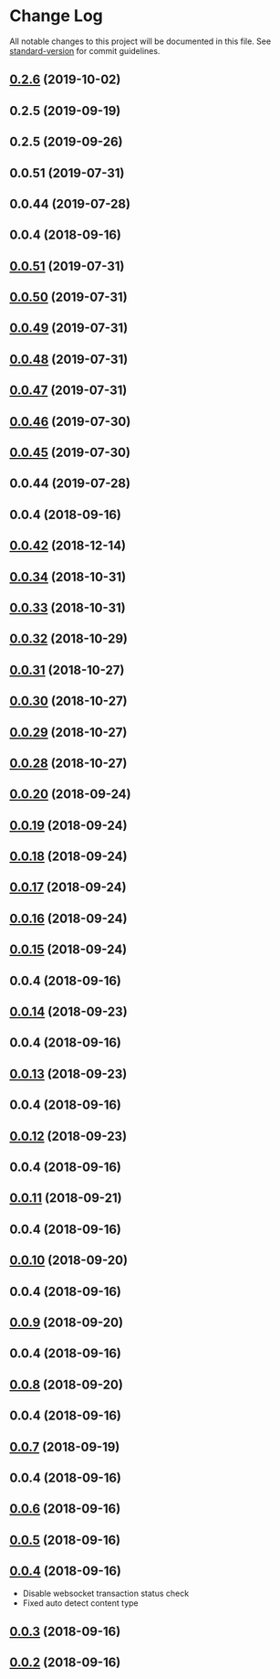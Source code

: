 # Change Log

All notable changes to this project will be documented in this file. See [standard-version](https://github.com/conventional-changelog/standard-version) for commit guidelines.

<a name="0.2.6"></a>
## [0.2.6](https://github.com/proximax-storage/tsjs-chain-xipfs-sdk/compare/v0.2.5...v0.2.6) (2019-10-02)



<a name="0.2.5"></a>
## 0.2.5 (2019-09-19)



<a name="0.2.5"></a>
## 0.2.5 (2019-09-26)



<a name="0.0.51"></a>
## 0.0.51 (2019-07-31)



<a name="0.0.44"></a>
## 0.0.44 (2019-07-28)



<a name="0.0.4"></a>
## 0.0.4 (2018-09-16)



<a name="0.0.51"></a>
## [0.0.51](https://github.com/proximax-storage/xpx2-ts-js-sdk/compare/v0.0.50...v0.0.51) (2019-07-31)



<a name="0.0.50"></a>
## [0.0.50](https://github.com/proximax-storage/xpx2-ts-js-sdk/compare/v0.0.49...v0.0.50) (2019-07-31)



<a name="0.0.49"></a>
## [0.0.49](https://github.com/proximax-storage/xpx2-ts-js-sdk/compare/v0.0.48...v0.0.49) (2019-07-31)



<a name="0.0.48"></a>
## [0.0.48](https://github.com/proximax-storage/xpx2-ts-js-sdk/compare/v0.0.47...v0.0.48) (2019-07-31)



<a name="0.0.47"></a>
## [0.0.47](https://github.com/proximax-storage/xpx2-ts-js-sdk/compare/v0.0.46...v0.0.47) (2019-07-31)



<a name="0.0.46"></a>
## [0.0.46](https://github.com/proximax-storage/xpx2-ts-js-sdk/compare/v0.0.45...v0.0.46) (2019-07-30)



<a name="0.0.45"></a>
## [0.0.45](https://github.com/proximax-storage/xpx2-ts-js-sdk/compare/v0.0.44...v0.0.45) (2019-07-30)



<a name="0.0.44"></a>
## 0.0.44 (2019-07-28)



<a name="0.0.4"></a>
## 0.0.4 (2018-09-16)



<a name="0.0.42"></a>
## [0.0.42](https://github.com/proximax-storage/xpx2-ts-js-sdk/compare/v0.0.34...v0.0.42) (2018-12-14)



<a name="0.0.34"></a>
## [0.0.34](https://github.com/proximax-storage/xpx2-ts-js-sdk/compare/v0.0.33...v0.0.34) (2018-10-31)



<a name="0.0.33"></a>
## [0.0.33](https://github.com/proximax-storage/xpx2-ts-js-sdk/compare/v0.0.32...v0.0.33) (2018-10-31)



<a name="0.0.32"></a>
## [0.0.32](https://github.com/proximax-storage/xpx2-ts-js-sdk/compare/v0.0.31...v0.0.32) (2018-10-29)



<a name="0.0.31"></a>
## [0.0.31](https://github.com/proximax-storage/xpx2-ts-js-sdk/compare/v0.0.30...v0.0.31) (2018-10-27)



<a name="0.0.30"></a>
## [0.0.30](https://github.com/proximax-storage/xpx2-ts-js-sdk/compare/v0.0.29...v0.0.30) (2018-10-27)



<a name="0.0.29"></a>
## [0.0.29](https://github.com/proximax-storage/xpx2-ts-js-sdk/compare/v0.0.28...v0.0.29) (2018-10-27)



<a name="0.0.28"></a>
## [0.0.28](https://github.com/proximax-storage/xpx2-ts-js-sdk/compare/v0.0.20...v0.0.28) (2018-10-27)



<a name="0.0.20"></a>
## [0.0.20](https://github.com/proximax-storage/xpx2-ts-js-sdk/compare/v0.0.19...v0.0.20) (2018-09-24)



<a name="0.0.19"></a>
## [0.0.19](https://github.com/proximax-storage/xpx2-ts-js-sdk/compare/v0.0.18...v0.0.19) (2018-09-24)



<a name="0.0.18"></a>
## [0.0.18](https://github.com/proximax-storage/xpx2-ts-js-sdk/compare/v0.0.17...v0.0.18) (2018-09-24)



<a name="0.0.17"></a>
## [0.0.17](https://github.com/proximax-storage/xpx2-ts-js-sdk/compare/v0.0.16...v0.0.17) (2018-09-24)



<a name="0.0.16"></a>
## [0.0.16](https://github.com/proximax-storage/xpx2-ts-js-sdk/compare/v0.0.15...v0.0.16) (2018-09-24)



<a name="0.0.15"></a>
## [0.0.15](https://github.com/proximax-storage/xpx2-ts-js-sdk/compare/v0.0.4...v0.0.15) (2018-09-24)



<a name="0.0.4"></a>
## 0.0.4 (2018-09-16)



<a name="0.0.14"></a>
## [0.0.14](https://github.com/proximax-storage/xpx2-ts-js-sdk/compare/v0.0.4...v0.0.14) (2018-09-23)



<a name="0.0.4"></a>
## 0.0.4 (2018-09-16)



<a name="0.0.13"></a>
## [0.0.13](https://github.com/proximax-storage/xpx2-ts-js-sdk/compare/v0.0.4...v0.0.13) (2018-09-23)



<a name="0.0.4"></a>
## 0.0.4 (2018-09-16)



<a name="0.0.12"></a>
## [0.0.12](https://github.com/proximax-storage/xpx2-ts-js-sdk/compare/v0.0.4...v0.0.12) (2018-09-23)



<a name="0.0.4"></a>
## 0.0.4 (2018-09-16)



<a name="0.0.11"></a>
## [0.0.11](https://github.com/proximax-storage/xpx2-ts-js-sdk/compare/v0.0.4...v0.0.11) (2018-09-21)



<a name="0.0.4"></a>
## 0.0.4 (2018-09-16)



<a name="0.0.10"></a>
## [0.0.10](https://github.com/proximax-storage/xpx2-ts-js-sdk/compare/v0.0.4...v0.0.10) (2018-09-20)



<a name="0.0.4"></a>
## 0.0.4 (2018-09-16)



<a name="0.0.9"></a>
## [0.0.9](https://github.com/proximax-storage/xpx2-ts-js-sdk/compare/v0.0.4...v0.0.9) (2018-09-20)



<a name="0.0.4"></a>
## 0.0.4 (2018-09-16)



<a name="0.0.8"></a>
## [0.0.8](https://github.com/proximax-storage/xpx2-ts-js-sdk/compare/v0.0.4...v0.0.8) (2018-09-20)



<a name="0.0.4"></a>
## 0.0.4 (2018-09-16)



<a name="0.0.7"></a>
## [0.0.7](https://github.com/proximax-storage/xpx2-ts-js-sdk/compare/v0.0.4...v0.0.7) (2018-09-19)



<a name="0.0.4"></a>
## 0.0.4 (2018-09-16)



<a name="0.0.6"></a>
## [0.0.6](https://github.com/proximax-storage/xpx2-ts-js-sdk/compare/v0.0.4...v0.0.6) (2018-09-16)



<a name="0.0.5"></a>
## [0.0.5](https://github.com/proximax-storage/xpx2-ts-js-sdk/compare/v0.0.4...v0.0.5) (2018-09-16)



<a name="0.0.4"></a>
## [0.0.4](https://github.com/proximax-storage/xpx2-ts-js-sdk/compare/v0.0.3...v0.0.4) (2018-09-16)
- Disable websocket transaction status check
- Fixed auto detect content type


<a name="0.0.3"></a>
## [0.0.3](https://github.com/proximax-storage/xpx2-ts-js-sdk/compare/v0.0.2...v0.0.3) (2018-09-16)



<a name="0.0.2"></a>
## [0.0.2](https://github.com/proximax-storage/xpx2-ts-js-sdk/compare/v0.0.14...v0.0.2) (2018-09-16)
